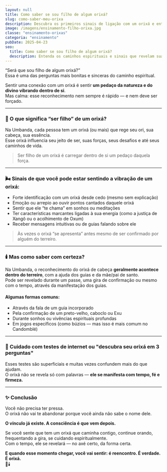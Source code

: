```yaml
---
layout: null
title: Como saber se sou filho de algum orixá?
slug: como-saber-meu-orixa
description: Descubra os primeiros sinais de ligação com um orixá e entenda como esse reconhecimento acontece na espiritualidade.
image: /imagens/ensinamento-filho-orixa.jpg
classe: "ensinamento-orixas"
categoria: "ensinamento"
pubDate: 2025-04-23
seo:
  title: Como saber se sou filho de algum orixá?
  description: Entenda os caminhos espirituais e sinais que revelam sua ligação com um orixá dentro da Umbanda.
---
```


“Será que sou filho de algum orixá?”  
Essa é uma das perguntas mais bonitas e sinceras do caminho espiritual.

Sentir uma conexão com um orixá é sentir **um pedaço da natureza e do divino vibrando dentro de si**.  
Mas calma: esse reconhecimento nem sempre é rápido — e nem deve ser forçado.

---

### 🌿 O que significa “ser filho” de um orixá?

Na Umbanda, cada pessoa tem um orixá (ou mais) que rege seu ori, sua cabeça, sua essência.  
Esse orixá influencia seu jeito de ser, suas forças, seus desafios e até seus caminhos de vida.

> Ser filho de um orixá é carregar dentro de si um pedaço daquela força.

---

### 🌬️ Sinais de que você pode estar sentindo a vibração de um orixá:

- Forte identificação com um orixá desde cedo (mesmo sem explicação)
- Emoção ou arrepio ao ouvir pontos cantados daquele orixá
- Sentir que ele “te chama” em sonhos ou meditações
- Ter características marcantes ligadas à sua energia (como a justiça de Xangô ou o acolhimento de Oxum)
- Receber mensagens intuitivas ou de guias falando sobre ele

> Às vezes o orixá “se apresenta” antes mesmo de ser confirmado por alguém do terreiro.

---

### 🕯️ Mas como saber com certeza?

Na Umbanda, o reconhecimento do orixá de cabeça **geralmente acontece dentro do terreiro**, com a ajuda dos guias e da mãe/pai de santo.  
Pode ser revelado durante um passe, uma gira de confirmação ou mesmo com o tempo, através da manifestação dos guias.

#### Algumas formas comuns:
- Através da fala de um guia incorporado
- Pela confirmação de um preto-velho, caboclo ou Exu
- Durante sonhos ou vivências espirituais profundas
- Em jogos específicos (como búzios — mas isso é mais comum no Candomblé)

---

### 🛑 Cuidado com testes de internet ou "descubra seu orixá em 3 perguntas"

Esses testes são superficiais e muitas vezes confundem mais do que ajudam.  
O orixá não se revela só com palavras — **ele se manifesta com tempo, fé e firmeza.**

---

### ✨ Conclusão

Você não precisa ter pressa.  
O orixá não vai te abandonar porque você ainda não sabe o nome dele.

**O vínculo já existe. A consciência é que vem depois.**

Se você sente que tem um orixá que caminha contigo, continue orando, frequentando a gira, se cuidando espiritualmente.  
Com o tempo, ele se revelará — no axé certo, da forma certa.

**E quando esse momento chegar, você vai sentir: é reencontro. É verdade. É orixá.**  
🌿🕯️
